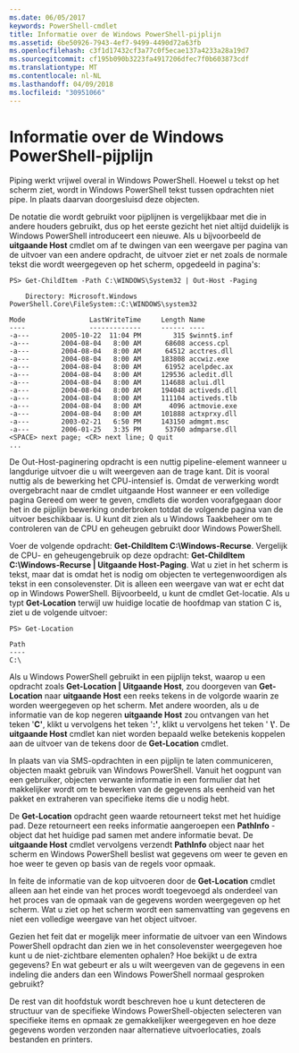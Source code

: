 ```yaml
---
ms.date: 06/05/2017
keywords: PowerShell-cmdlet
title: Informatie over de Windows PowerShell-pijplijn
ms.assetid: 6be50926-7943-4ef7-9499-4490d72a63fb
ms.openlocfilehash: c3f1d17432cf3a77c0f5ecae137a4233a28a19d7
ms.sourcegitcommit: cf195b090b3223fa4917206dfec7f0b603873cdf
ms.translationtype: MT
ms.contentlocale: nl-NL
ms.lasthandoff: 04/09/2018
ms.locfileid: "30951066"
---
```

# <a name="understanding-the-windows-powershell-pipeline"></a>Informatie over de Windows PowerShell-pijplijn
Piping werkt vrijwel overal in Windows PowerShell. Hoewel u tekst op het scherm ziet, wordt in Windows PowerShell tekst tussen opdrachten niet pipe. In plaats daarvan doorgesluisd deze objecten.

De notatie die wordt gebruikt voor pijplijnen is vergelijkbaar met die in andere houders gebruikt, dus op het eerste gezicht het niet altijd duidelijk is Windows PowerShell introduceert een nieuwe. Als u bijvoorbeeld de **uitgaande Host** cmdlet om af te dwingen van een weergave per pagina van de uitvoer van een andere opdracht, de uitvoer ziet er net zoals de normale tekst die wordt weergegeven op het scherm, opgedeeld in pagina's:

```
PS> Get-ChildItem -Path C:\WINDOWS\System32 | Out-Host -Paging

    Directory: Microsoft.Windows PowerShell.Core\FileSystem::C:\WINDOWS\system32

Mode                LastWriteTime     Length Name
----                -------------     ------ ----
-a---        2005-10-22  11:04 PM        315 $winnt$.inf
-a---        2004-08-04   8:00 AM      68608 access.cpl
-a---        2004-08-04   8:00 AM      64512 acctres.dll
-a---        2004-08-04   8:00 AM     183808 accwiz.exe
-a---        2004-08-04   8:00 AM      61952 acelpdec.ax
-a---        2004-08-04   8:00 AM     129536 acledit.dll
-a---        2004-08-04   8:00 AM     114688 aclui.dll
-a---        2004-08-04   8:00 AM     194048 activeds.dll
-a---        2004-08-04   8:00 AM     111104 activeds.tlb
-a---        2004-08-04   8:00 AM       4096 actmovie.exe
-a---        2004-08-04   8:00 AM     101888 actxprxy.dll
-a---        2003-02-21   6:50 PM     143150 admgmt.msc
-a---        2006-01-25   3:35 PM      53760 admparse.dll
<SPACE> next page; <CR> next line; Q quit
...
```

De Out-Host-paginering opdracht is een nuttig pipeline-element wanneer u langdurige uitvoer die u wilt weergeven aan de trage kant. Dit is vooral nuttig als de bewerking het CPU-intensief is. Omdat de verwerking wordt overgebracht naar de cmdlet uitgaande Host wanneer er een volledige pagina Gereed om weer te geven, cmdlets die worden voorafgegaan door het in de pijplijn bewerking onderbroken totdat de volgende pagina van de uitvoer beschikbaar is. U kunt dit zien als u Windows Taakbeheer om te controleren van de CPU en geheugen gebruikt door Windows PowerShell.

Voer de volgende opdracht: **Get-ChildItem C:\\Windows-Recurse**. Vergelijk de CPU- en geheugengebruik op deze opdracht: **Get-ChildItem C:\\Windows-Recurse | Uitgaande Host-Paging**. Wat u ziet in het scherm is tekst, maar dat is omdat het is nodig om objecten te vertegenwoordigen als tekst in een consolevenster. Dit is alleen een weergave van wat er echt dat op in Windows PowerShell. Bijvoorbeeld, u kunt de cmdlet Get-locatie. Als u typt **Get-Location** terwijl uw huidige locatie de hoofdmap van station C is, ziet u de volgende uitvoer:

```
PS> Get-Location

Path
----
C:\
```

Als u Windows PowerShell gebruikt in een pijplijn tekst, waarop u een opdracht zoals **Get-Location | Uitgaande Host**, zou doorgeven van **Get-Location** naar **uitgaande Host** een reeks tekens in de volgorde waarin ze worden weergegeven op het scherm. Met andere woorden, als u de informatie van de kop negeren **uitgaande Host** zou ontvangen van het teken '**C'**, klikt u vervolgens het teken '**:'**, klikt u vervolgens het teken ' **\\'**. De **uitgaande Host** cmdlet kan niet worden bepaald welke betekenis koppelen aan de uitvoer van de tekens door de **Get-Location** cmdlet.

In plaats van via SMS-opdrachten in een pijplijn te laten communiceren, objecten maakt gebruik van Windows PowerShell. Vanuit het oogpunt van een gebruiker, objecten verwante informatie in een formulier dat het makkelijker wordt om te bewerken van de gegevens als eenheid van het pakket en extraheren van specifieke items die u nodig hebt.

De **Get-Location** opdracht geen waarde retourneert tekst met het huidige pad. Deze retourneert een reeks informatie aangeroepen een **PathInfo** -object dat het huidige pad samen met andere informatie bevat. De **uitgaande Host** cmdlet vervolgens verzendt **PathInfo** object naar het scherm en Windows PowerShell beslist wat gegevens om weer te geven en hoe weer te geven op basis van de regels voor opmaak.

In feite de informatie van de kop uitvoeren door de **Get-Location** cmdlet alleen aan het einde van het proces wordt toegevoegd als onderdeel van het proces van de opmaak van de gegevens worden weergegeven op het scherm. Wat u ziet op het scherm wordt een samenvatting van gegevens en niet een volledige weergave van het object uitvoer.

Gezien het feit dat er mogelijk meer informatie de uitvoer van een Windows PowerShell opdracht dan zien we in het consolevenster weergegeven hoe kunt u de niet-zichtbare elementen ophalen? Hoe bekijkt u de extra gegevens? En wat gebeurt er als u wilt weergeven van de gegevens in een indeling die anders dan een Windows PowerShell normaal gesproken gebruikt?

De rest van dit hoofdstuk wordt beschreven hoe u kunt detecteren de structuur van de specifieke Windows PowerShell-objecten selecteren van specifieke items en opmaak ze gemakkelijker weergegeven en hoe deze gegevens worden verzonden naar alternatieve uitvoerlocaties, zoals bestanden en printers.